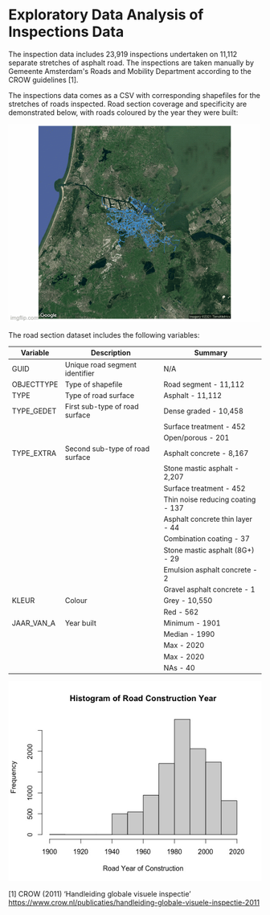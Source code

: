 # Exploratory Data Analysis of Inspections Data

The inspection data includes 23,919 inspections undertaken on 11,112 separate stretches of asphalt road. The inspections are taken manually by Gemeente Amsterdam's Roads and Mobility Department according to the CROW guidelines [1].

The inspections data comes as a CSV with corresponding shapefiles for the stretches of roads inspected. Road section coverage and specificity are demonstrated below, with roads coloured by the year they were built:

![](media/roads.gif)

The road section dataset includes the following variables:

| Variable  | Description | Summary |
| ------------- | ------------- | ------------- |
| GUID | Unique road segment identifier  | N/A  |
| OBJECTTYPE  | Type of shapefile | Road segment - 11,112 |
| TYPE  | Type of road surface | Asphalt - 11,112 |
| TYPE_GEDET  | First sub-type of road surface | Dense graded - 10,458 |
|   |  | Surface treatment - 452 |
|   |  | Open/porous - 201 |
| TYPE_EXTRA  | Second sub-type of road surface | Asphalt concrete - 8,167 |
|   |  | Stone mastic asphalt - 2,207 |
|   |  | Surface treatment - 452 |
|   |  | Thin noise reducing coating - 137 |
|   |  | Asphalt concrete thin layer - 44 |
|   |  | Combination coating - 37 |
|   |  | Stone mastic asphalt (8G+) - 29 |
|   |  | Emulsion asphalt concrete - 2 |
|   |  | Gravel asphalt concrete - 1 |
| KLEUR | Colour | Grey - 10,550 |
|   |  | Red - 562 |
| JAAR_VAN_A | Year built | Minimum - 1901 |
|  |  | Median - 1990 |
|  |  | Max - 2020 |
|  |  | Max - 2020 |
|  |  | NAs - 40 |

![](media/road-construction-year-hist.jpeg)

[1] CROW (2011) ‘Handleiding globale visuele inspectie’ https://www.crow.nl/publicaties/handleiding-globale-visuele-inspectie-2011
